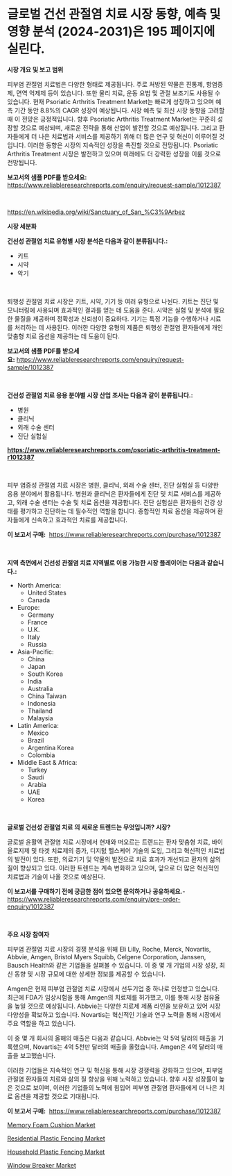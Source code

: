 <p><h1>글로벌 건선 관절염 치료 시장 동향, 예측 및 영향 분석 (2024-2031)은 195 페이지에 실린다.</h1></p><p><strong>시장 개요 및 보고 범위</strong></p>
<p><p>피부염 관절염 치료법은 다양한 형태로 제공됩니다. 주로 처방된 약물은 진통제, 항염증제, 면역 억제제 등이 있습니다. 또한 물리 치료, 운동 요법 및 관절 보조기도 사용될 수 있습니다. 현재 Psoriatic Arthritis Treatment Market는 빠르게 성장하고 있으며 예측 기간 동안 8.8%의 CAGR 성장이 예상됩니다. 시장 예측 및 최신 시장 동향을 고려할 때 이 전망은 긍정적입니다. 향후 Psoriatic Arthritis Treatment Market는 꾸준히 성장할 것으로 예상되며, 새로운 전략을 통해 산업이 발전할 것으로 예상됩니다. 그리고 환자들에게 더 나은 치료법과 서비스를 제공하기 위해 더 많은 연구 및 혁신이 이루어질 것입니다. 이러한 동향은 시장의 지속적인 성장을 촉진할 것으로 전망됩니다. Psoriatic Arthritis Treatment 시장은 발전하고 있으며 미래에도 더 강력한 성장을 이룰 것으로 전망됩니다.</p></p>
<p><strong>보고서의 샘플 PDF를 받으세요:</strong> <a href="https://www.reliableresearchreports.com/enquiry/request-sample/1012387">https://www.reliableresearchreports.com/enquiry/request-sample/1012387</a></p>
<p>&nbsp;</p>
<p><a href="https://en.wikipedia.org/wiki/Sanctuary_of_San_%C3%9Arbez">https://en.wikipedia.org/wiki/Sanctuary_of_San_%C3%9Arbez</a></p>
<p><strong>시장 세분화</strong></p>
<p><strong>건선성 관절염 치료 유형별 시장 분석은 다음과 같이 분류됩니다.:</strong></p>
<p><ul><li>키트</li><li>시약</li><li>악기</li></ul></p>
<p>&nbsp;</p>
<p><p>퇴행성 관절염 치료 시장은 키트, 시약, 기기 등 여러 유형으로 나뉜다. 키트는 진단 및 모니터링에 사용되며 효과적인 결과를 얻는 데 도움을 준다. 시약은 실험 및 분석에 필요한 물질을 제공하며 정확성과 신뢰성이 중요하다. 기기는 특정 기능을 수행하거나 시료를 처리하는 데 사용된다. 이러한 다양한 유형의 제품은 퇴행성 관절염 환자들에게 개인 맞춤형 치료 옵션을 제공하는 데 도움이 된다.</p></p>
<p><strong>보고서의 샘플 PDF를 받으세요:</strong>&nbsp;<a href="https://www.reliableresearchreports.com/enquiry/request-sample/1012387">https://www.reliableresearchreports.com/enquiry/request-sample/1012387</a></p>
<p>&nbsp;</p>
<p><strong> 건선성 관절염 치료 응용 분야별 시장 산업 조사는 다음과 같이 분류됩니다.:</strong></p>
<p><ul><li>병원</li><li>클리닉</li><li>외래 수술 센터</li><li>진단 실험실</li></ul></p>
<p><strong><a href="https://www.reliableresearchreports.com/psoriatic-arthritis-treatment-r1012387">https://www.reliableresearchreports.com/psoriatic-arthritis-treatment-r1012387</a></strong></p>
<p>&nbsp;</p>
<p><p>피부 염증성 관절염 치료 시장은 병원, 클리닉, 외래 수술 센터, 진단 실험실 등 다양한 응용 분야에서 활용됩니다. 병원과 클리닉은 환자들에게 진단 및 치료 서비스를 제공하고, 외래 수술 센터는 수술 및 치료 옵션을 제공합니다. 진단 실험실은 환자들의 건강 상태를 평가하고 진단하는 데 필수적인 역할을 합니다. 종합적인 치료 옵션을 제공하며 환자들에게 신속하고 효과적인 치료를 제공합니다.</p></p>
<p><strong>이 보고서 구매:</strong>&nbsp; <a href="https://www.reliableresearchreports.com/purchase/1012387">https://www.reliableresearchreports.com/purchase/1012387</a></p>
<p>&nbsp;</p>
<p><strong>지역 측면에서 건선성 관절염 치료 지역별로 이용 가능한 시장 플레이어는 다음과 같습니다.:</strong></p>
<p><ul>
    <li>
        North America:
        <ul>
            <li>United States</li>
            <li>Canada</li>
        </ul>
    </li>
    <li>
        Europe:
        <ul>
            <li>Germany</li>
            <li>France</li>
            <li>U.K.</li>
            <li>Italy</li>
            <li>Russia</li>
        </ul>
    </li>
    <li>
        Asia-Pacific:
        <ul>
            <li>China</li>
            <li>Japan</li>
            <li>South Korea</li>
            <li>India</li>
            <li>Australia</li>
            <li>China Taiwan</li>
            <li>Indonesia</li>
            <li>Thailand</li>
            <li>Malaysia</li>
        </ul>
    </li>
    <li>
        Latin America:
        <ul>
            <li>Mexico</li>
            <li>Brazil</li>
            <li>Argentina Korea</li>
            <li>Colombia</li>
        </ul>
    </li>
    <li>
        Middle East & Africa:
        <ul>
            <li>Turkey</li>
            <li>Saudi</li>
            <li>Arabia</li>
            <li>UAE</li>
            <li>Korea</li>
        </ul>
    </li>
    </ul></p>
<p>&nbsp;</p>
<p><strong>글로벌 건선성 관절염 치료 의 새로운 트렌드는 무엇입니까? 시장?</strong></p>
<p><p>글로벌 윤활액 관절염 치료 시장에서 현재와 떠오르는 트렌드는 환자 맞춤형 치료, 바이올로지제 및 타겟 치료제의 증가, 디지턼 헬스케어 기술의 도입, 그리고 혁신적인 치료법의 발전이 있다. 또한, 의료기기 및 약물의 발전으로 치료 효과가 개선되고 환자의 삶의 질이 향상되고 있다. 이러한 트렌드는 계속 변화하고 있으며, 앞으로 더 많은 혁신적인 치료법과 기술이 나올 것으로 예상된다.</p></p>
<p><strong>이 보고서를 구매하기 전에 궁금한 점이 있으면 문의하거나 공유하세요.</strong>- <a href="https://www.reliableresearchreports.com/enquiry/pre-order-enquiry/1012387">https://www.reliableresearchreports.com/enquiry/pre-order-enquiry/1012387</a></p>
<p>&nbsp;</p>
<p><strong>주요 시장 참여자</strong></p>
<p><p>피부염 관절염 치료 시장의 경쟁 분석을 위해 Eli Lilly, Roche, Merck, Novartis, Abbvie, Amgen, Bristol Myers Squibb, Celgene Corporation, Janssen, Bausch Health와 같은 기업들을 살펴볼 수 있습니다. 이 중 몇 개 기업의 시장 성장, 최신 동향 및 시장 규모에 대한 상세한 정보를 제공할 수 있습니다.</p><p>Amgen은 현재 피부염 관절염 치료 시장에서 선두기업 중 하나로 인정받고 있습니다. 최근에 FDA가 임상시험을 통해 Amgen의 치료제를 허가했고, 이를 통해 시장 점유율을 높일 것으로 예상됩니다. Abbvie는 다양한 치료제 제품 라인을 보유하고 있어 시장 다양성을 확보하고 있습니다. Novartis는 혁신적인 기술과 연구 노력을 통해 시장에서 주요 역할을 하고 있습니다.</p><p>이 중 몇 개 회사의 올해의 매출은 다음과 같습니다. Abbvie는 약 5억 달러의 매출을 기록했으며, Novartis는 4억 5천만 달러의 매출을 올렸습니다. Amgen은 4억 달러의 매출을 보고했습니다.</p><p>이러한 기업들은 지속적인 연구 및 혁신을 통해 시장 경쟁력을 강화하고 있으며, 피부염 관절염 환자들의 치료와 삶의 질 향상을 위해 노력하고 있습니다. 향후 시장 성장률이 높은 것으로 보이며, 이러한 기업들의 노력에 힘입어 피부염 관절염 환자들에게 더 나은 치료 옵션을 제공할 것으로 기대됩니다.</p></p>
<p><strong>이 보고서 구매:</strong>&nbsp;&nbsp;<a href="https://www.reliableresearchreports.com/purchase/1012387">https://www.reliableresearchreports.com/purchase/1012387</a></p>
<p><p><a href="https://github.com/khlifeservices/Market-Research-Report-List-1/blob/main/memory-foam-cushion-market.md">Memory Foam Cushion Market</a></p><p><a href="https://issuu.com/reportprime-2/docs/residential-plastic-fencing-market-size-2030.pptx">Residential Plastic Fencing Market</a></p><p><a href="https://issuu.com/reportprime-2/docs/household-plastic-fencing-market-size-2030.pptx">Household Plastic Fencing Market</a></p><p><a href="https://github.com/msbsaifansami/Market-Research-Report-List-1/blob/main/window-breaker-market.md">Window Breaker Market</a></p></p>